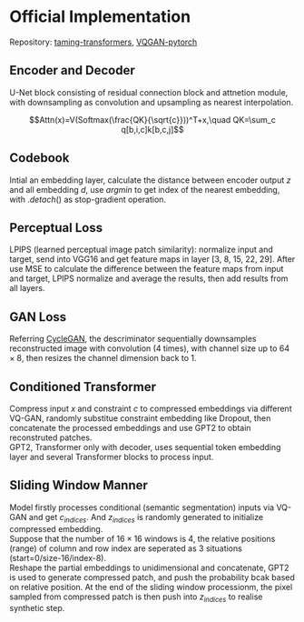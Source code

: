 # Official Implementation
Repository: [taming-transformers](https://github.com/CompVis/taming-transformers/), [VQGAN-pytorch](https://github.com/dome272/VQGAN-pytorch)  

## Encoder and Decoder
U-Net block consisting of residual connection block and attnetion module, with downsampling as convolution and upsampling as nearest interpolation.
```math
Attn(x)=V(Softmax(\frac{QK}{\sqrt{c}}))^T+x,\quad QK=\sum_c q[b,i,c]k[b,c,j]
```

## Codebook
Intial an embedding layer, calculate the distance between encoder output $z$ and all embedding $d$, use $argmin$ to get index of the nearest embedding, with $.detach()$ as stop-gradient operation.  

## Perceptual Loss
LPIPS (learned perceptual image patch similarity): normalize input and target, send into VGG16 and get feature maps in layer [3, 8, 15, 22, 29]. After use MSE to calculate the difference between the feature maps from input and target, LPIPS normalize and average the results, then add results from all layers.  

## GAN Loss
Referring [CycleGAN](https://github.com/junyanz/pytorch-CycleGAN-and-pix2pix/), the descriminator sequentially downsamples reconstructed image with convolution (4 times), with channel size up to $64\times8$, then resizes the channel dimension back to 1.

## Conditioned Transformer
Compress input $x$ and constraint $c$ to compressed embeddings via different VQ-GAN, randomly substitue constraint embedding like Dropout, then concatenate the processed embeddings and use GPT2 to obtain reconstruted patches.  
GPT2, Transformer only with decoder, uses sequential token embedding layer and several Transformer blocks to process input.

## Sliding Window Manner
Model firstly processes conditional (semantic segmentation) inputs via VQ-GAN and get $c_{indices}$. And $z_{indices}$ is randomly generated to initialize compressed embedding.  
Suppose that the number of $16\times16$ windows is 4, the relative positions (range) of column and row index are seperated as 3 situations (start=0/size-16/index-8).  
Reshape the partial embeddings to unidimensional and concatenate, GPT2 is used to generate compressed patch, and push the probability bcak based on relative position.
At the end of the sliding window processionm, the pixel sampled from compressed patch is then push into $z_{indices}$ to realise synthetic step.


